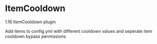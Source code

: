 # ItemCooldown
1.16 ItemCooldown plugin

Add items to config.yml with different cooldown values and seperate item cooldown bypass permissions.

